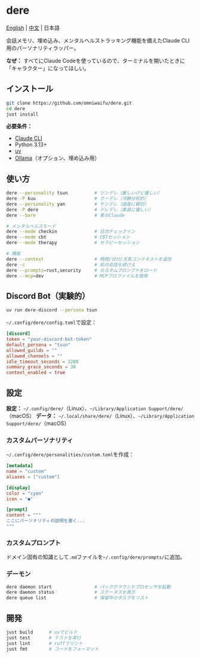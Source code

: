 # dere

[English](README.md) | [中文](README.zh.md) | 日本語

会話メモリ、埋め込み、メンタルヘルストラッキング機能を備えたClaude CLI用のパーソナリティラッパー。

**なぜ：** すべてにClaude Codeを使っているので、ターミナルを開いたときに「キャラクター」になってほしい。

## インストール

```bash
git clone https://github.com/omniwaifu/dere.git
cd dere
just install
```

**必要条件：**
- [Claude CLI](https://github.com/anthropics/claude-cli)
- Python 3.13+
- [uv](https://github.com/astral-sh/uv)
- [Ollama](https://ollama.ai)（オプション、埋め込み用）

## 使い方

```bash
dere --personality tsun          # ツンデレ（厳しいけど優しい）
dere -P kuu                      # クーデレ（冷静分析的）
dere --personality yan           # ヤンデレ（過度に親切）
dere -P dere                     # デレデレ（素直に優しい）
dere --bare                      # 素のClaude

# メンタルヘルスモード
dere --mode checkin              # 日次チェックイン
dere --mode cbt                  # CBTセッション
dere --mode therapy              # セラピーセッション

# 機能
dere --context                   # 時間/日付/天気コンテキストを追加
dere -c                          # 前の会話を続ける
dere --prompts=rust,security     # カスタムプロンプトをロード
dere --mcp=dev                   # MCPプロファイルを使用
```

## Discord Bot（実験的）

```bash
uv run dere-discord --persona tsun
```

`~/.config/dere/config.toml`で設定：

```toml
[discord]
token = "your-discord-bot-token"
default_persona = "tsun"
allowed_guilds = ""
allowed_channels = ""
idle_timeout_seconds = 1200
summary_grace_seconds = 30
context_enabled = true
```

## 設定

**設定：** `~/.config/dere/`（Linux）、`~/Library/Application Support/dere/`（macOS）
**データ：** `~/.local/share/dere/`（Linux）、`~/Library/Application Support/dere/`（macOS）

### カスタムパーソナリティ

`~/.config/dere/personalities/custom.toml`を作成：

```toml
[metadata]
name = "custom"
aliases = ["custom"]

[display]
color = "cyan"
icon = "●"

[prompt]
content = """
ここにパーソナリティの説明を書く...
"""
```

### カスタムプロンプト

ドメイン固有の知識として`.md`ファイルを`~/.config/dere/prompts/`に追加。

### デーモン

```bash
dere daemon start                # バックグラウンドプロセッサを起動
dere daemon status               # ステータスを表示
dere queue list                  # 保留中のタスクをリスト
```

## 開発

```bash
just build      # uvでビルド
just test       # テストを実行
just lint       # ruffでリント
just fmt        # コードをフォーマット
```
